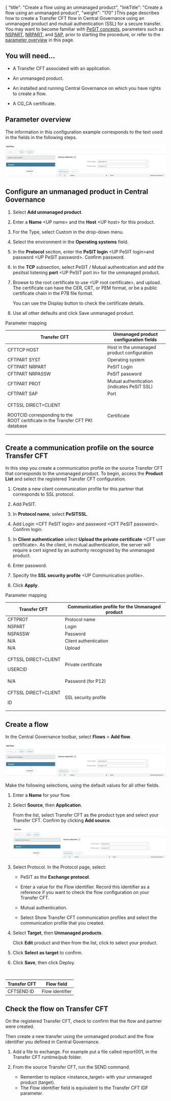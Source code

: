 {
    "title": "Create a flow using an unmanaged product",
    "linkTitle": "Create a flow using an unmanaged product",
    "weight": "170"
}This page describes how to create a Transfer CFT flow in Central Governance using an unmanaged product and mutual authentication (SSL) for a secure transfer. You may want to become familiar with [PeSIT concepts](../../../protocols_start_here/about_pesit), parameters such as [NSPART](../../../c_intro_userinterfaces/command_summary/parameter_intro/nspart), [NRPART](../../../c_intro_userinterfaces/command_summary/parameter_intro/nrpart), and [SAP](../../../c_intro_userinterfaces/command_summary/parameter_intro/sap), prior to starting the procedure, or refer to the [parameter overview](#configur) in this page.



## You will need...



-   A Transfer CFT associated with an application.

-   An unmanaged product.

-   An installed and running Central Governance on which you have rights to create a flow.

-   A CG\_CA certificate.



## Parameter overview



The information in this configuration example corresponds to the text used in the fields in the following steps.



![](flow03.png)



## Configure an unmanaged product in Central Governance



1.  Select **Add unmanaged product**.

2.  Enter a **Name** &lt;UP name> and the **Host** &lt;UP host> for this product.

3.  For the Type, select Custom in the drop-down menu.

4.  Select the environment in the **Operating systems** field.

5.  In the **Protocol** section, enter the **PeSIT login** &lt;UP PeSIT login>and password &lt;UP PeSIT password>. Confirm password.

6.  In the **TCP** subsection, select PeSIT / Mutual authentication and add the pesitssl listening **port** &lt;UP PeSIT port in> for the unmanaged product.

7.  Browse to the root certificate to use &lt;UP root certificate>, and upload. The certificate can have the CER, CRT, or PEM format, or be a public certificate chain in the P7B file format.  

    You can use the Display button to check the certificate details.

8.  Use all other defaults and click Save unmanaged product.



Parameter mapping



<table cellspacing="0">
   <col/>
   <col/>
   <thead>
      <tr>
         <th>Transfer CFT </th>
         <th>Unmanaged product configuration fields</th>
      </tr>
   </thead>
   <tbody>
      <tr>
         <td>CFTTCP HOST         </td>
         <td>Host in the unmanaged product configuration         </td>
      </tr>
      <tr>
         <td>CFTPART SYST         </td>
         <td>Operating system         </td>
      </tr>
      <tr>
         <td>CFTPART NRPART         </td>
         <td>PeSIT Login         </td>
      </tr>
      <tr>
         <td>CFTPART NRPASSW         </td>
         <td>PeSIT password         </td>
      </tr>
      <tr>
         <td>CFTPART PROT         </td>
         <td>Mutual authentication (indicates PeSIT SSL)         </td>
      </tr>
      <tr>
         <td>CFTPART SAP          </td>
         <td>Port         </td>
      </tr>
      <tr>
         <td>
            <p>CFTSSL DIRECT=CLIENT</p>
            <p>ROOTCID corresponding to the ROOT certificate in the Transfer CFT PKI database</p>
         </td>
         <td>Certificate          </td>
      </tr>
   </tbody>
</table>



## Create a communication profile on the source Transfer CFT



In this step you create a communication profile on the source Transfer CFT that corresponds to the unmanaged product. To begin, access the **Product List** and select the registered Transfer CFT configuration.



1.  Create a new client communication profile for this partner that corresponds to SSL protocol.

2.  Add PeSIT.

3.  In **Protocol name**, select **PeSITSSL**.

4.  Add Login &lt;CFT PeSIT login> and password &lt;CFT PeSIT password>. Confirm login.

5.  In **Client authentication** select **Upload the private certificate** &lt;CFT user certificate>. As the client, in mutual authentication, the server will require a cert signed by an authority recognized by the unmanaged product.

6.  Enter password.

7.  Specify the **SSL security profile** &lt;UP Communication profile>.

8.  Click **Apply**.



Parameter mapping



<table cellspacing="0">
   <col/>
   <col/>
   <thead>
      <tr>
         <th>Transfer CFT </th>
         <th>Communication profile for the Unmanaged product</th>
      </tr>
   </thead>
   <tbody>
      <tr>
         <td>CFTPROT         </td>
         <td>Protocol name         </td>
      </tr>
      <tr>
         <td>NSPART         </td>
         <td>Login         </td>
      </tr>
      <tr>
         <td>NSPASSW         </td>
         <td>Password         </td>
      </tr>
      <tr>
         <td>N/A         </td>
         <td>Client authentication          </td>
      </tr>
      <tr>
         <td>N/A         </td>
         <td>Upload          </td>
      </tr>
      <tr>
         <td>
            <p>CFTSSL DIRECT=CLIENT</p>
            <p>USERCID</p>
         </td>
         <td>Private certificate         </td>
      </tr>
      <tr>
         <td>N/A         </td>
         <td>Password (for P12)         </td>
      </tr>
      <tr>
         <td>
            <p>CFTSSL DIRECT=CLIENT</p>
            <p>ID</p>
         </td>
         <td>SSL security profile         </td>
      </tr>
   </tbody>
</table>



## Create a flow



In the Central Governance toolbar, select **Flows** &gt; **Add flow**.



![](flow03.png)



Make the following selections, using the default values for all other fields.



1.  Enter a **Name** for your flow.

2.  Select **Source**, then **Application**.   

    From the list, select Transfer CFT as the product type and select your Transfer CFT. Confirm by clicking **Add source**.   

    

    ![](flow03.png)

3.  Select Protocol. In the Protocol page, select:

    -   PeSIT as the **Exchange protocol**.

    -   Enter a value for the Flow identifier. Record this identifier as a reference if you want to check the flow configuration on your Transfer CFT.

    -   Mutual authentication.

    -   Select Show Transfer CFT communication profiles and select the communication profile that you created.

4.  Select **Target**, then **Unmanaged products**.   

    Click **Edit** product and then from the list, click to select your product.

5.  Click **Select as target** to confirm.

6.  Click **Save**, then click Deploy.



 



<table cellspacing="0">
   <col/>
   <col/>
   <thead>
      <tr>
         <th>Transfer CFT </th>
         <th>Flow field</th>
      </tr>
   </thead>
   <tbody>
      <tr>
         <td>CFTSEND ID         </td>
         <td>Flow identifier         </td>
      </tr>
   </tbody>
</table>



## Check the flow on Transfer CFT



On the registered Transfer CFT, check to confirm that the flow and partner were created.



Then create a new transfer using the unmanaged product and the flow identifier you defined in Central Governance.



1.  Add a file to exchange. For example put a file called report001, in the Transfer CFT runtime/pub folder.

2.  From the source Transfer CFT, run the SEND command.

    -   Remember to replace &lt;instance\_target> with your unmanaged product (target).



    <!-- -->



    -   The Flow identifier field is equivalent to the Transfer CFT IDF parameter.

